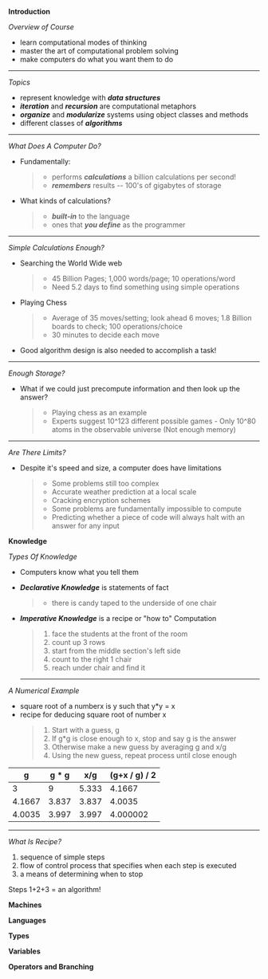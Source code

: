 **Introduction**

  _Overview of Course_
  * learn computational modes of thinking 
  * master the art of computational problem solving
  * make computers do what you want them to do 
  
  ___
  
  _Topics_
  
  * represent knowledge with _**data structures**_
  * _**iteration**_ and _**recursion**_ are computational metaphors 
  * _**organize**_ and _**modularize**_ systems using object classes and methods 
  * different classes of _**algorithms**_
  
  ___
  
  _What Does A Computer Do?_
  
  * Fundamentally:
    > * performs _**calculations**_ a billion calculations per second!
    > * _**remembers**_ results -- 100's of gigabytes of storage 
  * What kinds of calculations? 
    > * _**built-in**_ to the language 
    > * ones that _**you define**_ as the programmer 
    
  ___
  
  _Simple Calculations Enough?_
  
  * Searching the World Wide web
    > * 45 Billion Pages; 1,000 words/page; 10 operations/word
    > * Need 5.2 days to find something using simple operations
  * Playing Chess
    > * Average of 35 moves/setting; look ahead 6 moves; 1.8 Billion boards to check; 100 operations/choice
    > * 30 minutes to decide each move
  * Good algorithm design is also needed to accomplish a task!
  
  ___

  _Enough Storage?_
  
  * What if we could just precompute information and then look up the answer?
    > * Playing chess as an example
      > * Experts suggest 10^123 different possible games
        - Only 10^80 atoms in the observable universe (Not enough memory)
  ___
  
  _Are There Limits?_
  
  * Despite it's speed and size, a computer does have limitations 
    > * Some problems still too complex
      > * Accurate weather prediction at a local scale
      > * Cracking encryption schemes
    > * Some problems are fundamentally impossible to compute
      > * Predicting whether a piece of code will always halt with an answer for any input
  
**Knowledge**

_Types Of Knowledge_

* Computers know what you tell them
* _**Declarative Knowledge**_ is statements of fact
  > * there is candy taped to the underside of one chair
* _**Imperative Knowledge**_ is a recipe or "how to" 
  Computation
  > 1. face the students at the front of the room
  > 2. count up 3 rows
  > 3. start from the middle section's left side
  > 4. count to the right 1 chair
  > 5. reach under chair and find it
  
  ---

_A Numerical Example_

* square root of a numberx is y such that y*y = x
* recipe for deducing square root of number x 
  > 1. Start with a guess, g
  > 2. If g*g is close enough to x, stop and say g is the answer
  > 3. Otherwise make a new guess by averaging g and x/g
  > 4. Using the new guess, repeat process until close enough

| g             | g * g          | x/g           | (g+x / g) / 2 |
| -----------   | -----------    | -----------   | -----------   |
| 3             | 9              | 5.333         | 4.1667        |
| 4.1667        | 3.837          | 3.837         |  4.0035       |
| 4.0035        | 3.997          | 3.997         |  4.000002     |

---

_What Is Recipe?_

   1) sequence of simple steps
   2) flow of control process that specifies when each step is executed
   3) a means of determining when to stop
   
Steps 1+2+3 = an algorithm!

**Machines**



**Languages**

**Types**

**Variables**

**Operators and Branching**


